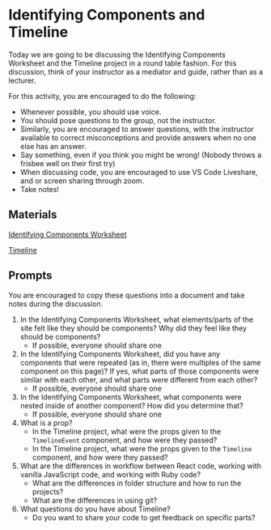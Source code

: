 # Identifying Components and Timeline

Today we are going to be discussing the Identifying Components Worksheet and the Timeline project in a round table fashion. For this discussion, think of your instructor as a mediator and guide, rather than as a lecturer.

For this activity, you are encouraged to do the following:

* Whenever possible, you should use voice.
* You should pose questions to the group, not the instructor.
* Similarly, you are encouraged to answer questions, with the instructor available to correct misconceptions and provide answers when no one else has an answer.
* Say something, even if you think you might be wrong! (Nobody throws a frisbee well on their first try)
* When discussing code, you are encouraged to use VS Code Liveshare, and or screen sharing through zoom.
* Take notes!

## Materials
[Identifying Components Worksheet](https://github.com/Ada-Developers-Academy/textbook-curriculum/blob/master/React/exercises/identifying-components.md)

[Timeline](https://github.com/Ada-C13/react-timeline)


## Prompts
You are encouraged to copy these questions into a document and take notes during the discussion.

1. In the Identifying Components Worksheet, what elements/parts of the site felt like they should be components? Why did they feel like they should be components?
    * If possible, everyone should share one
2. In the Identifying Components Worksheet, did you have any components that were repeated (as in, there were multiples of the same component on this page)? If yes, what parts of those components were similar with each other, and what parts were different from each other?
    * If possible, everyone should share one
3. In the Identifying Components Worksheet, what components were nested inside of another component? How did you determine that?
    * If possible, everyone should share one
4. What is a prop?
    * In the Timeline project, what were the props given to the `TimelineEvent` component, and how were they passed?
    * In the Timeline project, what were the props given to the `Timeline` component, and how were they passed?
5. What are the differences in workflow between React code, working with vanilla JavaScript code, and working with Ruby code?
    * What are the differences in folder structure and how to run the projects?
    * What are the differences in using git?
6. What questions do you have about Timeline?
    * Do you want to share your code to get feedback on specific parts?
